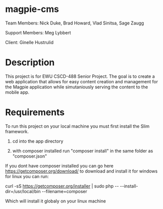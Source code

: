 # magpie-cms
Team Members: Nick Duke, Brad Howard, Vlad Sinitsa, Sage Zaugg

Support Members: Meg Lybbert

Client: Ginelle Hustrulid

# Description
This project is for EWU CSCD-488 Senior Project. The goal is to create a web application that allows for easy content creation and management for the Magpie application while simutaniously serving the content to the mobile app.

# Requirements
To run this project on your local machine you must first install the Slim framework.

1. cd into the app directory

2. with composer installed run "composer install" in the same folder as "composer.json"

If you dont have composer installed you can go here https://getcomposer.org/download/ to download and install it for windows for linux you can run: 

curl -sS https://getcomposer.org/installer | sudo php -- --install-dir=/usr/local/bin --filename=composer 

Which will install it globaly on your linux machine
